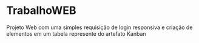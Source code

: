 # TrabalhoWEB
Projeto Web com uma simples requisição de login responsiva e criação de elementos em um tabela represente do artefato Kanban
